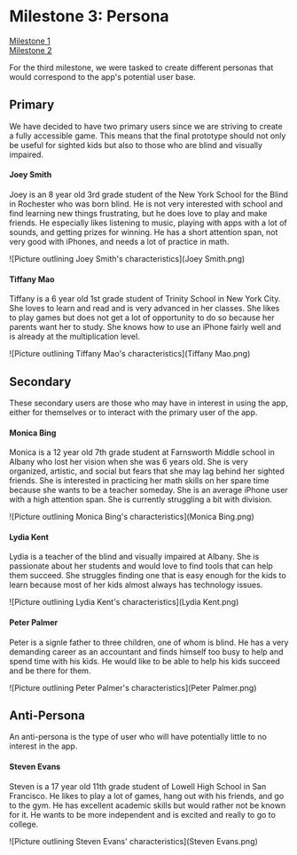 # Milestone 3: Persona

[Milestone 1](https://irezystible.github.io/620project/Milestone1)
<br> [Milestone 2](https://irezystible.github.io/620project/Milestone2)

For the third milestone, we were tasked to create different personas that would correspond to the app's potential user base.

## Primary

We have decided to have two primary users since we are striving to create a fully accessible game. This means that the final prototype should not only be useful for sighted kids but also to those who are blind and visually impaired.

#### Joey Smith
Joey is an 8 year old 3rd grade student of the New York School for the Blind in Rochester who was born blind. He is not very interested with school and find learning new things frustrating, but he does love to play and make friends. He especially likes listening to music, playing with apps with a lot of sounds, and getting prizes for winning. He has a short attention span, not very good with iPhones, and needs a lot of practice in math.

![Picture outlining Joey Smith's characteristics](Joey Smith.png)

#### Tiffany Mao
Tiffany is a 6 year old 1st grade student of Trinity School in New York City. She loves to learn and read and is very advanced in her classes. She likes to play games but does not get a lot of opportunity to do so because her parents want her to study. She knows how to use an iPhone fairly well and is already at the multiplication level.

![Picture outlining Tiffany Mao's characteristics](Tiffany Mao.png)

## Secondary

These secondary users are those who may have in interest in using the app, either for themselves or to interact with the primary user of the app.

#### Monica Bing
Monica is a 12 year old 7th grade student at Farnsworth Middle school in Albany who lost her vision when she was 6 years old. She is very organized, artistic, and social but fears that she may lag behind her sighted friends. She is interested in practicing her math skills on her spare time because she wants to be a teacher someday. She is an average iPhone user with a high attention span. She is currently struggling a bit with division.

![Picture outlining Monica Bing's characteristics](Monica Bing.png)

#### Lydia Kent
Lydia is a teacher of the blind and visually impaired at Albany. She is passionate about her students and would love to find tools that can help them succeed. She struggles finding one that is easy enough for the kids to learn because most of her kids almost always has technology issues.

![Picture outlining Lydia Kent's characteristics](Lydia Kent.png)

#### Peter Palmer
Peter is a signle father to three children, one of whom is blind. He has a very demanding career as an accountant and finds himself too busy to help and spend time with his kids. He would like to be able to help his kids succeed and be there for them.

![Picture outlining Peter Palmer's characteristics](Peter Palmer.png)

## Anti-Persona

An anti-persona is the type of user who will have potentially little to no interest in the app.

#### Steven Evans
Steven is a 17 year old 11th grade student of Lowell High School in San Francisco. He likes to play a lot of games, hang out with his friends, and go to the gym. He has excellent academic skills but would rather not be known for it. He wants to be more independent and is excited and really to go to college.

![Picture outlining Steven Evans' characteristics](Steven Evans.png)

